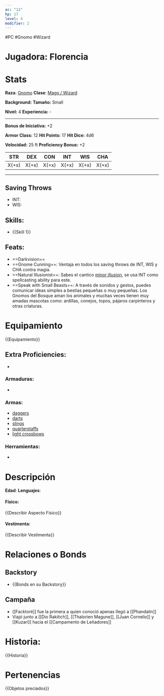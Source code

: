 ```yaml
---
ac: "12"
hp: 17
level: 4
modifier: 2
---
```

#PC #Gnomo #Wizard
# Jugadora: Florencia
# Stats
**Raza**: [Gnomo](https://5e.tools/races.html#gnome%20(forest)_phb)
**Clase**: [Mago / Wizard](https://5e.tools/classes.html#wizard_phb)

**Background:** 
**Tamaño:** Small

**Nivel:** 4
**Experiencia:** -
***
**Bonus de Iniciativa:** +2

**Armor Class:** 12
**Hit Points:** 17
**Hit Dice:** 4d6

**Velocidad:** 25 ft
**Proficiency Bonus:** +2

|  STR  |  DEX  |  CON  |  INT  |  WIS  |  CHA  |
| :---: | :---: | :---: | :---: | :---: | :---: |
| X(+x) | X(+x) | X(+x) | X(+x) | X(+x) | X(+x) |
***
## Saving Throws
- INT: 
- WIS:
## **Skills**:
- {{Skill 1}}
## Feats:
- ==Darkvision==
- ==Gnome Cunning==: Ventaja en todos los saving throws de INT, WIS y CHA contra magia.
- ==Natural Illusionist==: Sabes el cantico [minor illusion](https://5e.tools/spells.html#minor%20illusion_phb), se usa INT como spellcasting ability para este.
- ==Speak with Small Beasts==: A través de sonidos y gestos, puedes comunicar ideas simples a bestias pequeñas o muy pequeñas. Los Gnomos del Bosque aman los animales y muchas veces tienen muy amadas mascotas como: ardillas, conejos, topos, pájaros carpinteros y otras criaturas.
# Equipamiento
{{Equipamiento}}
## Extra Proficiencies:
- 
### Armaduras:
- 
### Armas:
- [daggers](https://5e.tools/items.html#dagger_phb)
- [darts](https://5e.tools/items.html#dart_phb)
- [slings](https://5e.tools/items.html#sling_phb)
- [quarterstaffs](https://5e.tools/items.html#quarterstaff_phb)
- [light crossbows](https://5e.tools/items.html#light%20crossbow_phb)
### Herramientas:
- 
# Descripción
**Edad**:
**Lenguajes**:
#### Físico:
{{Describir Aspecto Físico}}
#### Vestimenta: 
{{Describir Vestimenta}}
# Relaciones o Bonds
## Backstory
- {{Bonds en su Backstory}}
## Campaña
- [[Facktoré]] fue la primera a quien conoció apenas llegó a [[Phandalin]]
- Viajó junto a [[Dio Rakitich]], [[Thalorien Magune]], [[Juan Cornelio]] y [[Kuzari]] hacia el [[Campamento de Leñadores]]
# Historia:
{{Historia}}
# Pertenencias
{{Objetos preciados}}
